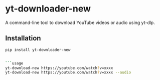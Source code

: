 # yt-downloader-new

A command-line tool to download YouTube videos or audio using yt-dlp.

## Installation

```bash
pip install yt-downloader-new


```usage
yt-download-new https://youtube.com/watch?v=xxxx
yt-download-new https://youtube.com/watch?v=xxxx --audio
